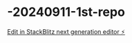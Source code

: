 # -20240911-1st-repo

[Edit in StackBlitz next generation editor ⚡️](https://stackblitz.com/~/github.com/frychicken2675/-20240911-1st-repo)